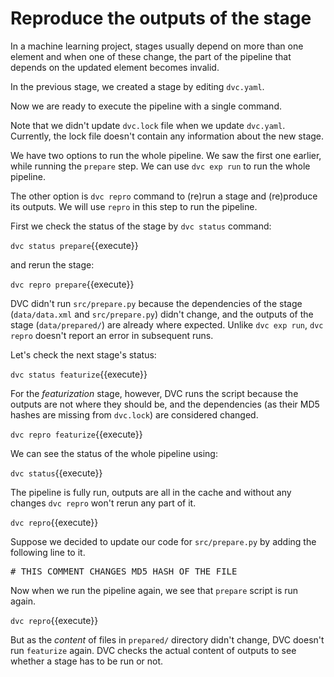 # Reproduce the outputs of the stage

In a machine learning project, stages usually depend on more than one element
and when one of these change, the part of the pipeline that depends on the
updated element becomes invalid.

In the previous stage, we created a stage by editing `dvc.yaml`.

Now we are ready to execute the pipeline with a single command.

Note that we didn't update `dvc.lock` file when we update `dvc.yaml`. Currently,
the lock file doesn't contain any information about the new stage.

We have two options to run the whole pipeline. We saw the first one earlier,
while running the `prepare` step. We can use `dvc exp run` to run the whole
pipeline.

The other option is `dvc repro` command to (re)run a stage and (re)produce its
outputs. We will use `repro` in this step to run the pipeline. 

First we check the status of the stage by `dvc status` command:

`dvc status prepare`{{execute}}

and rerun the stage:

`dvc repro prepare`{{execute}}

DVC didn't run `src/prepare.py` because the dependencies of the
stage (`data/data.xml` and `src/prepare.py`) didn't change, and the outputs of the
stage (`data/prepared/`) are already where expected. Unlike `dvc exp run`, `dvc
repro` doesn't report an error in subsequent runs.

Let's check the next stage's status:

`dvc status featurize`{{execute}}

For the _featurization_ stage, however, DVC runs the script because the outputs
are not where they should be, and the dependencies (as their MD5 hashes are
missing from `dvc.lock`) are considered changed.

`dvc repro featurize`{{execute}}

We can see the status of the whole pipeline using:

`dvc status`{{execute}}

The pipeline is fully run, outputs are all in the cache and without any
changes `dvc repro` won't rerun any part of it.

`dvc repro`{{execute}}

Suppose we decided to update our code for `src/prepare.py` by adding the
following line to it.

<pre class="file" data-filename="stages/src/prepare.py" data-target="append">
# THIS COMMENT CHANGES MD5 HASH OF THE FILE
</pre>

Now when we run the pipeline again, we see that `prepare` script is run again. 

`dvc repro`{{execute}}

But as the _content_ of files in `prepared/` directory didn't change, DVC
doesn't run `featurize` again. DVC checks the actual content of outputs to see
whether a stage has to be run or not.
